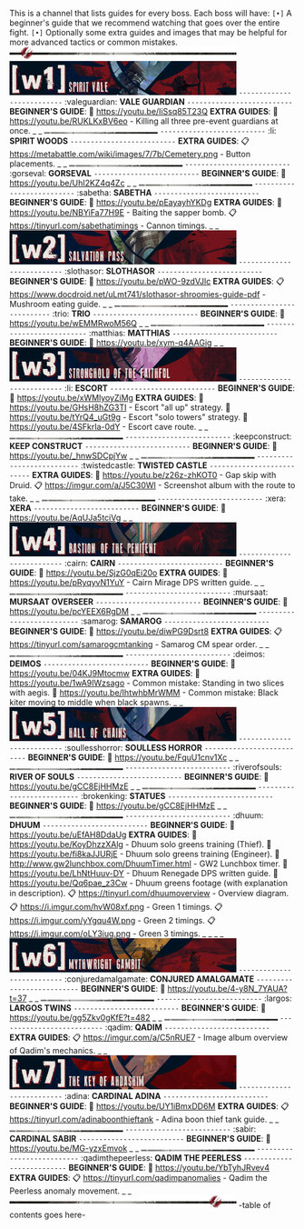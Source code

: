 This is a channel that lists guides for every boss. Each boss will have:
`[•]` A beginner's guide that we recommend watching that goes over the entire fight.
`[•]` Optionally some extra guides and images that may be helpful for more advanced tactics or common mistakes.
![separator-big](../../graphics/separators/separator-big.png)
![wing1](../../graphics/banners/wing1.png)
`--------------------------`
:valeguardian: **VALE GUARDIAN**
`--------------------------`
**BEGINNER'S GUIDE**:
:link: <https://youtu.be/IiSsq85T23Q>
**EXTRA GUIDES**:
:link: <https://youtu.be/RUKLKxBV6eo> - Killing all three pre-event guardians at once.
_ _
![separator-small](../../graphics/separators/separator-small.png)
`--------------------------`
:li: **SPIRIT WOODS**
`--------------------------`
**EXTRA GUIDES**:
:clipboard: <https://metabattle.com/wiki/images/7/7b/Cemetery.png> - Button placements.
_ _
![separator-small](../../graphics/separators/separator-small.png)
`--------------------------`
:gorseval: **GORSEVAL**
`--------------------------`
**BEGINNER'S GUIDE**:
:link: <https://youtu.be/UhI2KZ4q4Zc>
_ _
![separator-small](../../graphics/separators/separator-small.png)
`--------------------------`
:sabetha: **SABETHA**
`--------------------------`
**BEGINNER'S GUIDE**:
:link: <https://youtu.be/pEayayhYKDg>
**EXTRA GUIDES**:
:link: <https://youtu.be/NBYiFa77H9E> - Baiting the sapper bomb.
:clipboard: <https://tinyurl.com/sabethatimings> - Cannon timings.
_ _
![wing2](../../graphics/banners/wing2.png)
`--------------------------`
:slothasor: **SLOTHASOR**
`--------------------------`
**BEGINNER'S GUIDE**:
:link: <https://youtu.be/pWO-9zdVJlc>
**EXTRA GUIDES**:
:clipboard: <https://www.docdroid.net/uLmt741/slothasor-shroomies-guide-pdf> - Mushroom eating guide.
_ _
![separator-small](../../graphics/separators/separator-small.png)
`--------------------------`
:trio: **TRIO**
`--------------------------`
**BEGINNER'S GUIDE**:
:link: <https://youtu.be/wEMMRwoM56Q>
_ _
![separator-small](../../graphics/separators/separator-small.png)
`--------------------------`
:matthias: **MATTHIAS**
`--------------------------`
**BEGINNER'S GUIDE**:
:link: <https://youtu.be/xym-q4AAGig>
_ _
![wing3](../../graphics/banners/wing3.png)
`--------------------------`
:li: **ESCORT**
`--------------------------`
**BEGINNER'S GUIDE**:
:link: <https://youtu.be/xWMlyoyZiMg>
**EXTRA GUIDES**:
:link: <https://youtu.be/GHsH8hZG3TI> - Escort "all up" strategy.
:link: <https://youtu.be/tYrQ4_uGt9g> - Escort "solo towers" strategy.
:link: <https://youtu.be/4SFkrIa-0dY> - Escort cave route.
_ _
![separator-small](../../graphics/separators/separator-small.png)
`--------------------------`
:keepconstruct: **KEEP CONSTRUCT**
`--------------------------`
**BEGINNER'S GUIDE**:
:link: <https://youtu.be/_hnwSDCpjYw>
_ _
![separator-small](../../graphics/separators/separator-small.png)
`--------------------------`
:twistedcastle: **TWISTED CASTLE**
`--------------------------`
**EXTRA GUIDES**:
:link: <https://youtu.be/z26z-zhKOT0> - Gap skip with Druid.
:clipboard: <https://imgur.com/a/J5C30WI> - Screenshot album with the route to take.
_ _
![separator-small](../../graphics/separators/separator-small.png)
`--------------------------`
:xera: **XERA**
`--------------------------`
**BEGINNER'S GUIDE**:
:link: <https://youtu.be/AqUJa5tciVg>
_ _
![wing4](../../graphics/banners/wing4.png)
`--------------------------`
:cairn: **CAIRN**
`--------------------------`
**BEGINNER'S GUIDE**:
:link: <https://youtu.be/SjzG0qEi20o>
**EXTRA GUIDES**:
:link: <https://youtu.be/pRyqyvN1YuY> - Cairn Mirage DPS written guide.
_ _
![separator-small](../../graphics/separators/separator-small.png)
`--------------------------`
:mursaat: **MURSAAT OVERSEER**
`--------------------------`
**BEGINNER'S GUIDE**:
:link: <https://youtu.be/pcYEEX6RgDM>
_ _
![separator-small](../../graphics/separators/separator-small.png)
`--------------------------`
:samarog: **SAMAROG**
`--------------------------`
**BEGINNER'S GUIDE**:
:link: <https://youtu.be/diwPG9Dsrt8>
**EXTRA GUIDES**:
:clipboard: <https://tinyurl.com/samarogcmtanking> - Samarog CM spear order.
_ _
![separator-small](../../graphics/separators/separator-small.png)
`--------------------------`
:deimos: **DEIMOS**
`--------------------------`
**BEGINNER'S GUIDE**:
:link: <https://youtu.be/04KJ9Mtocmw>
**EXTRA GUIDES**:
:link: <https://youtu.be/1wA9IWzsago> - Common mistake: Standing in two slices with aegis.
:link: <https://youtu.be/IhtwhbMrWMM> - Common mistake: Black kiter moving to middle when black spawns.
_ _
![wing5](../../graphics/banners/wing5.png)
`--------------------------`
:soullesshorror: **SOULLESS HORROR**
`--------------------------`
**BEGINNER'S GUIDE**:
:link: <https://youtu.be/FquU1cnv1Xc>
_ _
![separator-small](../../graphics/separators/separator-small.png)
`--------------------------`
:riverofsouls: **RIVER OF SOULS**
`--------------------------`
**BEGINNER'S GUIDE**:
:link: <https://youtu.be/gCC8EjHHMzE>
_ _
![separator-small](../../graphics/separators/separator-small.png)
`--------------------------`
:brokenking: **STATUES**
`--------------------------`
**BEGINNER'S GUIDE**:
:link: <https://youtu.be/gCC8EjHHMzE>
_ _
![separator-small](../../graphics/separators/separator-small.png)
`--------------------------`
:dhuum: **DHUUM**
`--------------------------`
**BEGINNER'S GUIDE**:
:link: <https://youtu.be/uEfAH8DdaUg>
**EXTRA GUIDES**:
:link: <https://youtu.be/KoyDhzzXAlg> - Dhuum solo greens training (Thief).
:link: <https://youtu.be/fi8kaJJURjE> - Dhuum solo greens training (Engineer).
:link: <http://www.gw2lunchbox.com/DhuumTimer.html> - GW2 Lunchbox timer.
:link: <https://youtu.be/LhNtHuuv-DY> - Dhuum Renegade DPS written guide.
:link: <https://youtu.be/Qq6pae_z3Cw> - Dhuum greens footage (with explanation in description).
:clipboard: <https://tinyurl.com/dhuumoverview> - Overview diagram.
:clipboard: <https://i.imgur.com/hvW08xf.png> - Green 1 timings.
:clipboard: <https://i.imgur.com/yYgqu4W.png> - Green 2 timings.
:clipboard: <https://i.imgur.com/oLY3iug.png> - Green 3 timings.
_ _
_ _
![wing6](../../graphics/banners/wing6.png)
`--------------------------`
:conjuredamalgamate: **CONJURED AMALGAMATE**
`--------------------------`
**BEGINNER'S GUIDE**:
:link: <https://youtu.be/4-y8N_7YAUA?t=37>
_ _
![separator-small](../../graphics/separators/separator-small.png)
`--------------------------`
:largos: **LARGOS TWINS**
`--------------------------`
**BEGINNER'S GUIDE**:
:link: <https://youtu.be/gg5Zkv0gKfE?t=482>
_ _
![separator-small](../../graphics/separators/separator-small.png)
`--------------------------`
:qadim: **QADIM**
`--------------------------`
**EXTRA GUIDES**:
:clipboard: <https://imgur.com/a/C5nRUE7> - Image album overview of Qadim's mechanics.
_ _
![wing7](../../graphics/banners/wing7.png)
`--------------------------`
:adina: **CARDINAL ADINA**
`--------------------------`
**BEGINNER'S GUIDE**:
:link: <https://youtu.be/UY1iBmxDD6M>
**EXTRA GUIDES**:
:clipboard: <https://tinyurl.com/adinaboonthieftank> - Adina boon thief tank guide.
_ _
![separator-small](../../graphics/separators/separator-small.png)
`--------------------------`
:sabir: **CARDINAL SABIR**
`--------------------------`
**BEGINNER'S GUIDE**:
:link: <https://youtu.be/MG-yzxEmvok>
_ _
![separator-small](../../graphics/separators/separator-small.png)
`--------------------------`
:qadimthepeerless: **QADIM THE PEERLESS**
`--------------------------`
**BEGINNER'S GUIDE**:
:link: <https://youtu.be/YbTyhJRvev4>
**EXTRA GUIDES**:
:clipboard: <https://tinyurl.com/qadimpanomalies> - Qadim the Peerless anomaly movement.
_ _
![separator-big_2](../../graphics/separators/separator-big_2.png)
-table of contents goes here-

